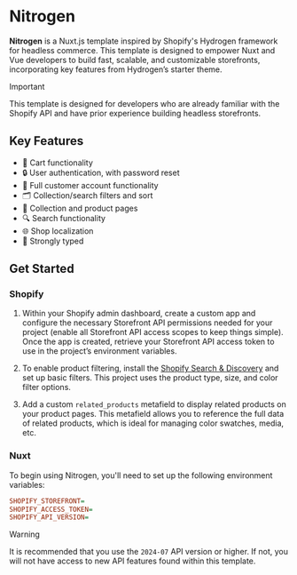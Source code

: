 # Nitrogen

**Nitrogen** is a Nuxt.js template inspired by Shopify's Hydrogen framework for headless commerce. This template is designed to empower Nuxt and Vue developers to build fast, scalable, and customizable storefronts, incorporating key features from Hydrogen’s starter theme.

> [!IMPORTANT]
> This template is designed for developers who are already familiar with the Shopify API and have prior experience building headless storefronts.

## Key Features

- 🛒 Cart functionality
- 🔒 User authentication, with password reset
- 👤 Full customer account functionality
- 🗂️ Collection/search filters and sort
- 👕 Collection and product pages
- 🔍 Search functionality
- 🌐 Shop localization
- 💪 Strongly typed

## Get Started

### Shopify

1. Within your Shopify admin dashboard, create a custom app and configure the necessary Storefront API permissions needed for your project (enable all Storefront API access scopes to keep things simple). Once the app is created, retrieve your Storefront API access token to use in the project’s environment variables.

2. To enable product filtering, install the [Shopify Search & Discovery](https://apps.shopify.com/search-and-discovery?search_id=81e9e3f8-f482-4c8c-83c2-a80090d606df&surface_detail=search+and+discovery&surface_inter_position=1&surface_intra_position=5&surface_type=search) and set up basic filters. This project uses the product type, size, and color filter options.

3. Add a custom `related_products` metafield to display related products on your product pages. This metafield allows you to reference the full data of related products, which is ideal for managing color swatches, media, etc.

### Nuxt

To begin using Nitrogen, you'll need to set up the following environment variables:

```ini
SHOPIFY_STOREFRONT=
SHOPIFY_ACCESS_TOKEN=
SHOPIFY_API_VERSION=
```

> [!WARNING]
> It is recommended that you use the `2024-07` API version or higher. If not, you will not have access to new API features found within this template.
